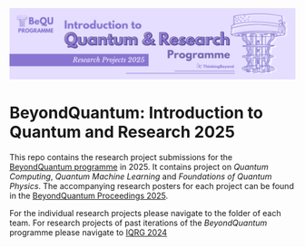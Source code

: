 ![BeyondQuantum Banner for Research Projects](BeyondQuantum_Banner_Research_Projects_2025.png)

# BeyondQuantum: Introduction to Quantum and Research 2025
This repo contains the research project submissions for the [BeyondQuantum programme](https://thinkingbeyond.education/beyondquantum/) in 2025. It contains project on *Quantum Computing*, *Quantum Machine Learning* and *Foundations of Quantum Physics*. The accompanying research posters for each project can be found in the [BeyondQuantum Proceedings 2025](https://thinkingbeyond.education/beyondquantum_proceedings_2025/). 

For the individual research projects please navigate to the folder of each team. For research projects of past iterations of the *BeyondQuantum* programme please navigate to [IQRG 2024](https://github.com/ThinkingBeyond/IQRG-2024)
